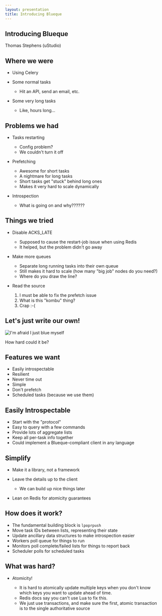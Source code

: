 ```yaml
---
layout: presentation
title: Introducing Blueque
---
```


<section>
<div markdown="1">

# Introducing Blueque #

Thomas Stephens (uStudio)

</div>
</section>

<section>
<div markdown="1">

## Where we were ##

* Using Celery

* Some normal tasks

  * Hit an API, send an email, etc.

* Some very long tasks

  *  Like, hours long...

</div>
</section>

<section>
<div markdown="1">

## Problems we had ##

* Tasks restarting

  * Config problem?
  * We couldn't turn it off

* Prefetching

  * Awesome for short tasks
  * A nightmare for long tasks
  * Short tasks get "stuck" behind long ones
  * Makes it very hard to scale dynamically

* Introspection

  * What is going on and why??????

</div>
</section>

<section>
<div markdown="1">

## Things we tried ##

* Disable ACKS_LATE

  * Supposed to cause the restart-job issue when using Redis
  * It helped, but the problem didn't go away

* Make more queues

  * Separate long running tasks into their own queue
  * Still makes it hard to scale (how many "big job" nodes do you need?)
  * Where do you draw the line?

* Read the source

  1. I must be able to fix the prefetch issue
  1. What is this "kombu" thing?
  1. Crap :-(

</div>
</section>

<section>
<div markdown="1">

## Let's just write our own! ##

![I'm afraid I just blue myself](http://cdn.hotstockmarket.com/3/3a/3a56bdfd_Im-afraid-I-just-blue-myself.jpg)

How hard could it be?

</div>
</section>

<section>
<div markdown="1">

## Features we want ##

* Easily introspectable
* Resilient
* Never time out
* Simple
* Don't prefetch
* Scheduled tasks (because we use them)

</div>
</section>

<section>
<div markdown="1">

## Easily Introspectable ##

* Start with the "protocol"
* Easy to query with a few commands
* Provide lots of aggregate lists
* Keep all per-task info together
* Could implement a Blueque-compliant client in any language

</div>
</section>

<section>
<div markdown="1">

## Simplify ##

* Make it a library, not a framework

* Leave the details up to the client

  * We can build up nice things later

* Lean on Redis for atomicity guarantees

</div>
</section>

<section>
<div markdown="1">

## How does it work? ##

* The fundamental building block is `lpoprpush`
* Move task IDs between lists, representing their state
* Update ancillary data structures to make introspection easier
* Workers poll queue for things to run
* Monitors poll complete/failed lists for things to report back
* Scheduler polls for scheduled tasks

</div>
</section>

<section>
<div markdown="1">

## What was hard? ##

* Atomicity!

  * It is hard to atomically update multiple keys when you don't know which keys you want to update ahead of time.
  * Redis docs say you can't use Lua to fix this.
  * We just use transactions, and make sure the first, atomic transaction is to the single authoritative source

</div>
</section>
